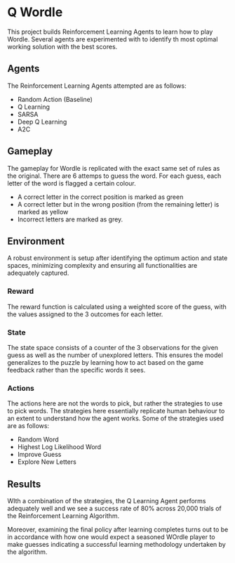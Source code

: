 # Q Wordle

This project builds Reinforcement Learning Agents to learn how to play Wordle. Several agents are experimented with to identify th most optimal working solution with the best scores.

## Agents

The Reinforcement Learning Agents attempted are as follows:
- Random Action (Baseline)
- Q Learning
- SARSA
- Deep Q Learning
- A2C

## Gameplay

The gameplay for Wordle is replicated with the exact same set of rules as the original. There are 6 attemps to guess the word. For each guess, each letter of the word is flagged a certain colour.

- A correct letter in the correct position is marked as green
- A correct letter but in the wrong position (from the remaining letter) is marked as yellow
- Incorrect letters are marked as grey.

## Environment

A robust environment is setup after identifying the optimum action and state spaces, minimizing complexity and ensuring all functionalities are adequately captured.

### Reward

The reward function is calculated using a weighted score of the guess, with the values assigned to the 3 outcomes for each letter.

### State

The state space consists of a counter of the 3 observations for the given guess as well as the number of unexplored letters. This ensures the model generalizes to the puzzle by learning how to act based on the game feedback rather than the specific words it sees.

### Actions

The actions here are not the words to pick, but rather the strategies to use to pick words. The strategies here essentially replicate human behaviour to an extent to understand how the agent works. Some of the strategies used are as follows:

- Random Word
- Highest Log Likelihood Word
- Improve Guess
- Explore New Letters

## Results

WIth a combination of the strategies, the Q Learning Agent performs adequately well and we see a success rate of 80% across 20,000 trials of the Reinforcement Learning Algorithm.

Moreover, examining the final policy after learning completes turns out to be in accordance with how one would expect a seasoned WOrdle player to make guesses indicating a successful learning methodology undertaken by the algorithm.
